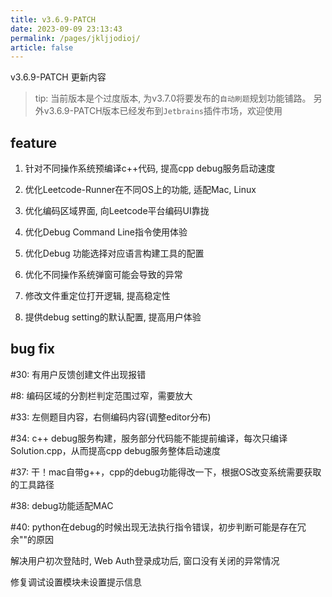 ```yaml
---
title: v3.6.9-PATCH
date: 2023-09-09 23:13:43
permalink: /pages/jkljjodioj/
article: false
---
```



v3.6.9-PATCH 更新内容

> tip: 
> 当前版本是个过度版本, 为v3.7.0将要发布的`自动刷题`规划功能铺路。
> 另外v3.6.9-PATCH版本已经发布到`Jetbrains`插件市场，欢迎使用


## feature

1. 针对不同操作系统预编译c++代码, 提高cpp debug服务启动速度

2. 优化Leetcode-Runner在不同OS上的功能, 适配Mac, Linux

3. 优化编码区域界面, 向Leetcode平台编码UI靠拢

4. 优化Debug Command Line指令使用体验

5. 优化Debug 功能选择对应语言构建工具的配置

6. 优化不同操作系统弹窗可能会导致的异常

7. 修改文件重定位打开逻辑, 提高稳定性

8. 提供debug setting的默认配置, 提高用户体验

## bug fix

#30: 有用户反馈创建文件出现报错

#8: 编码区域的分割栏判定范围过窄，需要放大

#33: 左侧题目内容，右侧编码内容(调整editor分布)

#34: c++ debug服务构建，服务部分代码能不能提前编译，每次只编译Solution.cpp，从而提高cpp debug服务整体启动速度

#37: 干！mac自带g++，cpp的debug功能得改一下，根据OS改变系统需要获取的工具路径

#38: debug功能适配MAC

#40: python在debug的时候出现无法执行指令错误，初步判断可能是存在冗余""的原因 

解决用户初次登陆时, Web Auth登录成功后, 窗口没有关闭的异常情况

修复调试设置模块未设置提示信息